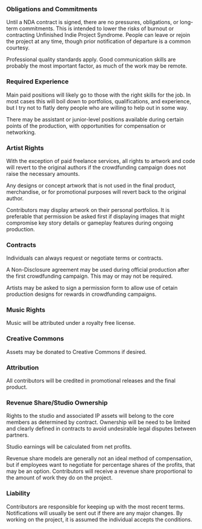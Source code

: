 ### Obligations and Commitments

Until a NDA contract is signed, there are no pressures, obligations, or long-term commitments. This is intended to lower the risks of burnout or contracting Unfinished Indie Project Syndrome.  People can leave or rejoin the project at any time, though prior notification of departure is a common courtesy.

Professional quality standards apply.  Good communication skills are probably the most important factor, as much of the work may be remote.

### Required Experience

Main paid positions will likely go to those with the right skills for the job.  In most cases this will boil down to portfolios, qualifications, and experience, but I try not to flatly deny people who are willing to help out in some way.  

There may be assistant or junior-level positions available during certain points of the production, with opportunities for compensation or networking.

### Artist Rights

With the exception of paid freelance services, all rights to artwork and code will revert to the original authors if the crowdfunding campaign does not raise the necessary amounts.

Any designs or concept artwork that is not used in the final product, merchandise, or for promotional purposes will revert back to the original author.

Contributors may display artwork on their personal portfolios.  It is preferable that permission be asked first if displaying images that might compromise key story details or gameplay features during ongoing production.

### Contracts
Individuals can always request or negotiate terms or contracts.

A Non-Disclosure agreement may be used during official production after the first crowdfunding campaign.  This may or may not be required.

Artists may be asked to sign a permission form to allow use of cetain production designs for rewards in crowdfunding campaigns.

### Music Rights

Music will be attributed under a royalty free license.

### Creative Commons
Assets may be donated to Creative Commons if desired.

### Attribution
All contributors will be credited in promotional releases and the final product.

### Revenue Share/Studio Ownership
Rights to the studio and associated IP assets will belong to the core members as determined by contract.  Ownership will be need to be limited and clearly defined in contracts to avoid undesirable legal disputes between partners.

Studio earnings will be calculated from net profits.  

Revenue share models are generally not an ideal method of compensation, but if employees want to negotiate for percentage shares of the profits, that may be an option.  Contributors will receive a revenue share proportional to the amount of work they do on the project.

### Liability
Contributors are responsible for keeping up with the most recent terms.  Notifications will usually be sent out if there are any major changes.  By working on the project, it is assumed the individual accepts the conditions.

